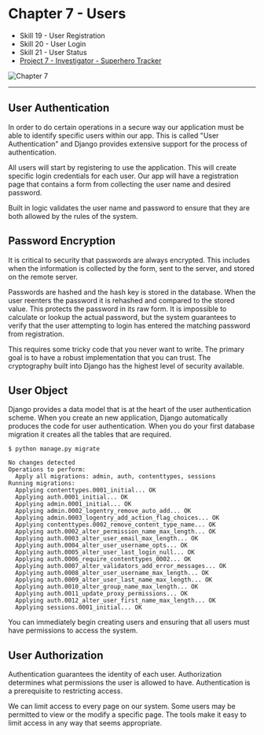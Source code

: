 # Chapter 7 - Users


- Skill 19 - User Registration
- Skill 20 - User Login
- Skill 21 - User Status
- [Project 7 - Investigator - Superhero Tracker](../project/7)

![Chapter 7](img/chapter-7.jpg)

---

## User Authentication

In order to do certain operations in a secure way our application must be able
to identify specific users within our app.  This is called "User Authentication"
and Django provides extensive support for the process of authentication.

All users will start by registering to use the application.  This will create
specific login credentials for each user.  Our app will have a registration
page that contains a form from collecting the user name and desired password.

Built in logic validates the user name and password to ensure that they are
both allowed by the rules of the system.


## Password Encryption

It is critical to security that passwords are always encrypted.  This includes
when the information is collected by the form, sent to the server, and stored
on the remote server.

Passwords are hashed and the hash key is stored in the database.  When the
user reenters the password it is rehashed and compared to the stored value.
This protects the password in its raw form.  It is impossible to calculate or
lookup the actual password, but the system guarantees to verify that the user
attempting to login has entered the matching password from registration.

This requires some tricky code that you never want to write.  The primary goal 
is to have a robust implementation that you can trust.  The cryptography built
into Django has the highest level of security available.


## User Object

Django provides a data model that is at the heart of the user authentication
scheme.   When you create an new application, Django automatically produces 
the code for user authentication.   When you do your first database migration
it creates all the tables that are required.

    $ python manage.py migrate

    No changes detected
    Operations to perform:
      Apply all migrations: admin, auth, contenttypes, sessions
    Running migrations:
      Applying contenttypes.0001_initial... OK
      Applying auth.0001_initial... OK
      Applying admin.0001_initial... OK
      Applying admin.0002_logentry_remove_auto_add... OK
      Applying admin.0003_logentry_add_action_flag_choices... OK
      Applying contenttypes.0002_remove_content_type_name... OK
      Applying auth.0002_alter_permission_name_max_length... OK
      Applying auth.0003_alter_user_email_max_length... OK
      Applying auth.0004_alter_user_username_opts... OK
      Applying auth.0005_alter_user_last_login_null... OK
      Applying auth.0006_require_contenttypes_0002... OK
      Applying auth.0007_alter_validators_add_error_messages... OK
      Applying auth.0008_alter_user_username_max_length... OK
      Applying auth.0009_alter_user_last_name_max_length... OK
      Applying auth.0010_alter_group_name_max_length... OK
      Applying auth.0011_update_proxy_permissions... OK
      Applying auth.0012_alter_user_first_name_max_length... OK
      Applying sessions.0001_initial... OK

You can immediately begin creating users and ensuring that all users must have
permissions to access the system.


## User Authorization

Authentication guarantees the identity of each user.  Authorization determines
what permissions the user is allowed to have.  Authentication is a prerequisite
to restricting access. 

We can limit access to every page on our system.  Some users may be permitted
to view or the modify a specific page.  The tools make it easy to limit access
in any way that seems appropriate.



